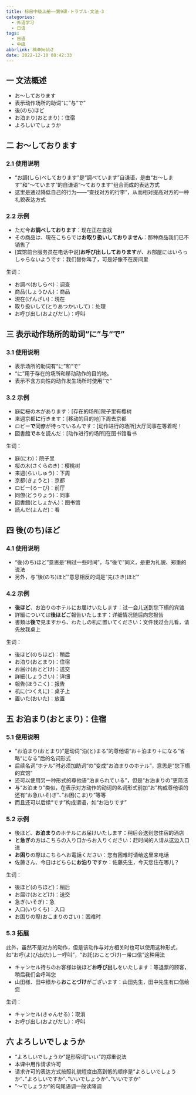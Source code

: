 ```yaml
---
title: 标日中级上册——第9课-トラブル-文法-3
categories:
  - 外语学习
  - 日语
tags:
  - 日语
  - 中级
abbrlink: 8b00ebb2
date: 2022-12-10 08:42:33
---
```

## 一 文法概述

* お～しております
* 表示动作场所的助词“に”与“で”
* 後(のち)ほど
* お泊まり(おとまり)：住宿
* よろしいでしょうか

<!--more-->

## 二  お～しております

### 2.1 使用说明

* “お調(しら)べしております”是“調べています”自谦语，是由“お～します”和“～ています”的自谦语“～ております”组合而成的表达方式
* 这里是通过降低自己的行为——“查找对方的行李”，从而相对提高对方的一种礼貌表达方式

### 2.2 示例

* ただ今**お調べしております**：现在正在查找
* その商品は、現在こちらでは**お取り扱いしておりません**：那种商品我们已不销售了
* [宾馆前台服务员在电话中说]**お呼び出ししております**が、お部屋にはいらっしゃらないようです：我们替你叫了，可是好像不在房间里

生词：

* お調べ(おしらべ)：调查
* 商品(しょうひん)：商品
* 現在(げんざい)：現在
* 取り扱いして(とりあつかいして)：处理
* お呼び出し(およびだし)：呼叫

## 三 表示动作场所的助词“に”与“で”

### 3.1 使用说明

* 表示场所的助词有“に”和“で”
* “に”用于存在的场所和移动动作的目的地。
* 表示不含方向性的动作发生场所时使用“で”

### 3.2 示例

* 庭**に**桜の木があります：[存在的场所]院子里有樱树
* 来週京都**に**行きます：[移动的目的地]下周去京都
* ロビー**で**同僚が待っているんです：[动作进行的场所]大厅同事在等着呢！
* 図書館**で**本を読んだ：[动作进行的场所]在图书馆看书

生词：

* 庭(にわ)：院子里
* 桜の木(さくらのき)：樱桃树
* 来週(らいしゅう)：下周
* 京都(きょうと)：京都
* ロビー(ろーび)：前厅
* 同僚(どうりょう)：同事
* 図書館(としょかん)：图书馆
* 読んだ(よんだ)：看

## 四 後(のち)ほど

### 4.1 使用说明

* “後(のち)ほど”意思是“稍过一些时间”，与“後で”同义，是更为礼貌、郑重的说法
* 另外，与“後(のち)ほど”意思相反的词是“先(さき)ほど“

### 4.2 示例

* **後ほど**、お泊りのホテルにお届けいたします：过一会儿送到您下榻的宾馆
* 詳細については**後ほど**ご報告いたします：详细情况随后向您报告
* 書類は**後で**見ますから、わたしの机に置いてください：文件我过会儿看，请先放我桌上

生词：

* 後ほど(のちほど)：稍后
* お泊り(おとまり)：住宿
* お届け(おとどけ)：送交
* 詳細(しょうさい)：详细
* 報告(ほうこく)：报告
* 机に(つくえに)：桌子上
* 置いた(おいた)：放置

## 五 お泊まり(おとまり)：住宿

### 5.1 使用说明

* “お泊まり(おとまり)”是动词“泊(と)まる”的尊他语“お＋泊まり＋になる”省略“になる”后的名词形式
* 后续名词“ホテル”时必须加助词“の”变成“お泊まりのホテル”，意思是“您下榻的宾馆”
* 还可以使用另一种形式的尊他语“泊まられている”，但是“お泊まりの”更简洁
* 与“お泊まり”类似，在表示对方动作的动词的名词形式前加“お”构成尊他语的还有“お急(いそ)ぎ”、”お困(こま)り”等等
* 而且还可以后续“です”构成谓语，如“お泊りです”

### 5.2 示例

* 後ほど、**お泊まり**のホテルにお届けいたします：稍后会送到您住宿的酒店
* **と急ぎ**の方はこちらの入り口からお入りください：赶时间的人请从这边入口进
* **お困り**の際はこちらへお電話ください：您有困难时请给这里来电话
* 佐藤さん、今日はどちらに**お泊りです**か：佐藤先生，今天您住在哪儿？

生词：

* 後ほど(のちほど)：稍后
* お届け(おとどけ)：送交
* 急ぎ(いそぎ)：急
* 入口(いりくち)：入口
* お困りの際(おこまりのさい)：困难时

### 5.3 拓展

此外，虽然不是对方的动作，但是该动作与对方相关时也可以使用这种形式，如“お呼(よ)び出(だ)しー呼叫”，“お託(おことづけ)ー带口信”这种用法

* キャンセル待ちのお客様は後ほど**お呼び出し**をいたします：等退票的顾客，稍后我们会呼叫您
* 山田様、田中様から**おことづけ**がございます：山田先生，田中先生有口信给您

生词：

* キャンセル(きゃんせる)：取消
* お呼び出し(およびだし)：呼叫

## 六 よろしいでしょうか

* “よろしいでしょうか”是形容词“いい”的郑重说法
* 本课中用作请求许可
* 请求许可的表达方式按照礼貌程度由高到低的顺序是“よろしいでしょうか”、”よろしいですか”、”いいでしょうか”、”いいですか”
* ”～でしょうか”的句尾语调一般读降调